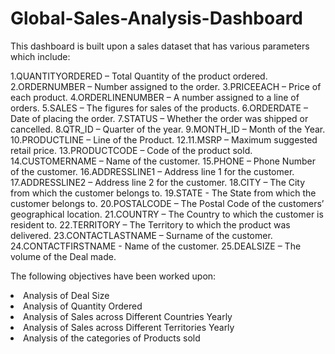 # Global-Sales-Analysis-Dashboard
This dashboard is built upon a sales dataset that has various parameters which include:

1.QUANTITYORDERED – Total Quantity of the product ordered.
2.ORDERNUMBER – Number assigned to the order.
3.PRICEEACH – Price of each product.
4.ORDERLINENUMBER – A number assigned to a line of orders.
5.SALES – The figures for sales of the products.
6.ORDERDATE – Date of placing the order.
7.STATUS – Whether the order was shipped or cancelled.
8.QTR_ID – Quarter of the year.
9.MONTH_ID – Month of the Year.
10.PRODUCTLINE – Line of the Product.
12.11.MSRP – Maximum suggested retail price.
13.PRODUCTCODE – Code of the product sold.
14.CUSTOMERNAME – Name of the customer.
15.PHONE – Phone Number of the customer.
16.ADDRESSLINE1 – Address line 1 for the customer.
17.ADDRESSLINE2 – Address line 2 for the customer.
18.CITY – The City from which the customer belongs to.
19.STATE - The State from which the customer belongs to.
20.POSTALCODE – The Postal Code of the customers’ geographical location.
21.COUNTRY – The Country to which the customer is resident to.
22.TERRITORY – The Territory to which the product was delivered.
23.CONTACTLASTNAME – Surname of the customer.
24.CONTACTFIRSTNAME - Name of the customer.
25.DEALSIZE – The volume of the Deal made.


The following objectives have been worked upon:
<li>Analysis of Deal Size
<li>Analysis of Quantity Ordered
<li>Analysis of Sales across Different Countries Yearly
<li>Analysis of Sales across Different Territories Yearly
<li>Analysis of the categories of Products sold<ul>

